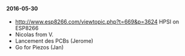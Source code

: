 #### 2016-05-30

-   http://www.esp8266.com/viewtopic.php?t=669&p=3624 HPSI on ESP8266
-   Nicolas from V.
-   Lancement des PCBs (Jerome)
-   Go for Piezos (Jan)

####
